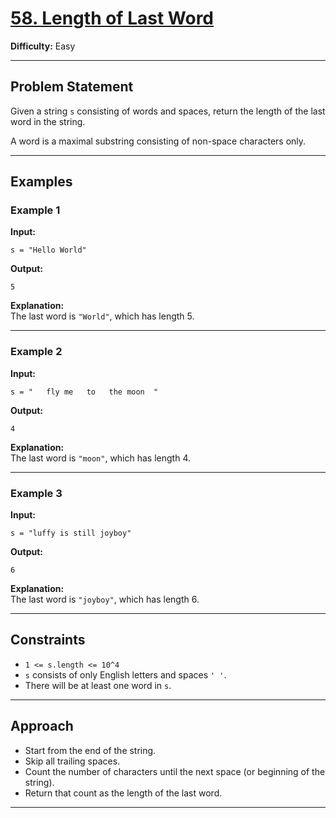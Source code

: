 # [58. Length of Last Word](https://leetcode.com/problems/length-of-last-word/)

**Difficulty:** Easy

---

## Problem Statement

Given a string `s` consisting of words and spaces, return the length of the last word in the string.

A word is a maximal substring consisting of non-space characters only.

---

## Examples

### Example 1

**Input:**
```
s = "Hello World"
```
**Output:**
```
5
```
**Explanation:**  
The last word is `"World"`, which has length 5.

---

### Example 2

**Input:**
```
s = "   fly me   to   the moon  "
```
**Output:**
```
4
```
**Explanation:**  
The last word is `"moon"`, which has length 4.

---

### Example 3

**Input:**
```
s = "luffy is still joyboy"
```
**Output:**
```
6
```
**Explanation:**  
The last word is `"joyboy"`, which has length 6.

---

## Constraints

- `1 <= s.length <= 10^4`
- `s` consists of only English letters and spaces `' '`.
- There will be at least one word in `s`.

---

## Approach

- Start from the end of the string.
- Skip all trailing spaces.
- Count the number of characters until the next space (or beginning of the string).
- Return that count as the length of the last word.

---

